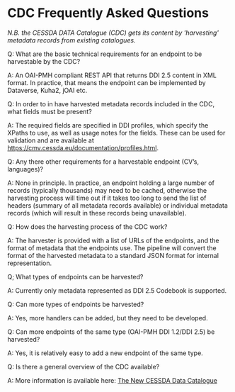 # CDC Frequently Asked Questions

*N.B. the CESSDA DATA Catalogue (CDC) gets its content by 'harvesting' metadata records from existing catalogues.*

Q: What are the basic technical requirements for an endpoint to be harvestable by the CDC?

A: An OAI-PMH compliant REST API that returns DDI 2.5 content in XML format. In practice, that means the endpoint can be implemented by Dataverse, Kuha2, jOAI etc.

Q: In order to in have harvested metadata records included in the CDC, what fields must be present?

A: The required fields are specified in DDI profiles, which specify the XPaths to use, as well as usage notes for the fields. These can be used for validation and are available at <https://cmv.cessda.eu/documentation/profiles.html>.

Q: Any there other requirements for a harvestable endpoint (CV’s, languages)?

A: None in principle. In practice, an endpoint holding a large number of records (typically thousands) may need to be cached, otherwise the harvesting process will time out if it takes too long to send the list of headers (summary of all metadata records available) or individual metadata records (which will result in these records being unavailable).

Q: How does the harvesting process of the CDC work?

A: The harvester is provided with a list of URLs of the endpoints, and the format of metadata that the endpoints use. The pipeline will convert the format of the harvested metadata to a standard JSON format for internal representation.

Q; What types of endpoints can be harvested?

A: Currently only metadata represented as DDI 2.5 Codebook is supported.

Q: Can more types of endpoints be harvested?

A: Yes, more handlers can be added, but they need to be developed.

Q: Can more endpoints of the same type (OAI-PMH DDI 1.2/DDI 2.5) be harvested?

A: Yes, it is relatively easy to add a new endpoint of the same type.
  
Q: Is there a general overview of the CDC available?

A: More information is available here: [The New CESSDA Data Catalogue](https://zenodo.org/record/2530106#.XJIiRSj7SUk)

